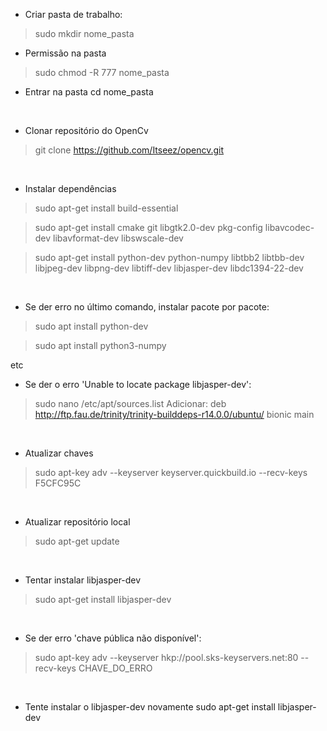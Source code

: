 * Criar pasta de trabalho:
> sudo mkdir nome_pasta

* Permissão na pasta
> sudo chmod -R 777 nome_pasta

* Entrar na pasta
cd nome_pasta
<br>

* Clonar repositório do OpenCv
> git clone https://github.com/Itseez/opencv.git
<br>

* Instalar dependências
> sudo apt-get install build-essential

> sudo apt-get install cmake git libgtk2.0-dev pkg-config libavcodec-dev libavformat-dev libswscale-dev

> sudo apt-get install python-dev python-numpy libtbb2 libtbb-dev libjpeg-dev libpng-dev libtiff-dev libjasper-dev libdc1394-22-dev
<br>

* Se der erro no último comando, instalar pacote por pacote:
> sudo apt install python-dev

> sudo apt install python3-numpy

etc
<br>

* Se der o erro 'Unable to locate package libjasper-dev':
> sudo nano /etc/apt/sources.list
Adicionar:
> deb http://ftp.fau.de/trinity/trinity-builddeps-r14.0.0/ubuntu/ bionic main
<br>

* Atualizar chaves
> sudo apt-key adv --keyserver keyserver.quickbuild.io --recv-keys F5CFC95C
<br>

* Atualizar repositório local
> sudo apt-get update
<br>

* Tentar instalar libjasper-dev
> sudo apt-get install libjasper-dev
<br>

* Se der erro 'chave pública não disponível':
> sudo apt-key adv --keyserver hkp://pool.sks-keyservers.net:80 --recv-keys CHAVE_DO_ERRO
<br>

* Tente instalar o libjasper-dev novamente
sudo apt-get install libjasper-dev
<br>